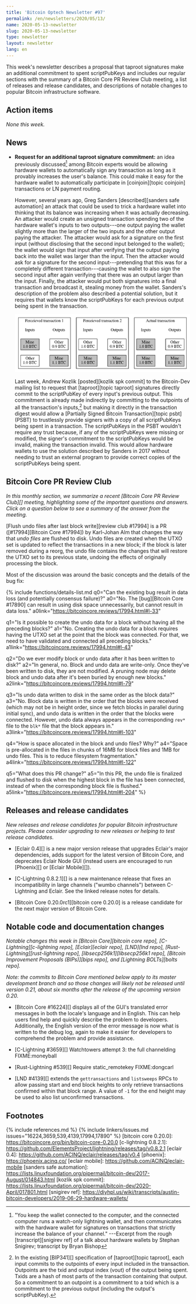```yaml
---
title: 'Bitcoin Optech Newsletter #97'
permalink: /en/newsletters/2020/05/13/
name: 2020-05-13-newsletter
slug: 2020-05-13-newsletter
type: newsletter
layout: newsletter
lang: en
---
```

This week's newsletter describes a proposal that taproot signatures make
an additional commitment to spent scriptPubKeys and includes our regular
sections with the summary of a Bitcoin Core PR Review Club meeting, a
list of releases and release candidates, and descriptions of notable
changes to popular Bitcoin infrastructure software.

## Action items

*None this week.*

## News

- **Request for an additional taproot signature commitment:** an idea
  previously discussed[^increase-quote] among Bitcoin experts would be allowing
  hardware wallets to automatically sign any transaction as long as it
  provably increases the user's balance.  This could make it easy for
  the hardware wallet to automatically participate in [coinjoin][topic
  coinjoin] transactions or LN payment routing.

    However, several years ago, Greg Sanders [described][sanders safe
    automation] an attack that could be used to trick a hardware wallet
    into thinking that its balance was increasing when it was actually
    decreasing.  An attacker would create an unsigned transaction
    spending two of the hardware wallet's inputs to two outputs---one
    output paying the wallet slightly more than the larger of the
    two inputs and the other output paying the attacker.  The attacker
    would ask for a signature on the first input (without disclosing that the
    second input belonged to the wallet); the wallet would sign that
    input after verifying that the output paying back into the wallet
    was larger than the input.  Then the attacker would ask for a
    signature for the second input---pretending that this was for a
    completely different transaction---causing the wallet to also sign
    the second input after again verifying that there was an output
    larger than the input.  Finally, the attacker would put both signatures
    into a final transaction and broadcast it, stealing money from the
    wallet.  Sanders's description of the problem also described a
    potential solution, but it requires that wallets know the
    scriptPubKeys for each previous output being spent in the
    transaction.

    ![Illustration of using a fake coinjoin to trick a hardware wallet into losing funds](/img/posts/2020-05-fake-coinjoin-trick-hardware-wallet.dot.png)

    Last week, Andrew Kozlik [posted][kozlik spk commit] to the
    Bitcoin-Dev mailing list to request that [taproot][topic taproot]
    signatures directly commit to the scriptPubKey of every input's
    previous output.  This commitment is already made indirectly by
    committing to the outpoints of all the transaction's
    inputs,[^outpoint-txid-spk] but making it directly in the
    transaction digest would allow a [Partially Signed Bitcoin
    Transaction][topic psbt] (PSBT) to trustlessly provide signers with
    a copy of all scriptPubKeys being spent in a transaction.  The scriptPubKeys in the PSBT
    wouldn't require any trust because, if any of the scriptPubKeys were missing
    or modified, the signer's commitment to the scriptPubKeys would be
    invalid, making the transaction invalid.  This would allow hardware
    wallets to use the solution described by Sanders in 2017 without
    needing to trust an external program to provide correct copies of
    the scriptPubKeys being spent.

## Bitcoin Core PR Review Club

_In this monthly section, we summarize a recent [Bitcoin Core PR Review Club][]
meeting, highlighting some of the important questions and answers.  Click on a
question below to see a summary of the answer from the meeting._

[Flush undo files after last block write][review club #17994] is a PR
([#17994][Bitcoin Core #17994]) by Karl-Johan Alm that changes the way
that _undo files_ are flushed to disk. Undo files are created when the
UTXO set is updated to reflect the transactions in a new block; if the
block is later removed during a reorg, the undo file contains the
changes that will restore the UTXO set to its previous state, undoing
the effects of originally processing the block.

Most of the discussion was around the basic concepts and the details of
the bug fix:

{% include functions/details-list.md
  q0="Can the existing bug result in data loss (and potentially consensus
      failure)?"
  a0="No. The [bug][Bitcoin Core #17890] can result in using disk space unnecessarily, but cannot
      result in data loss."
  a0link="https://bitcoincore.reviews/17994.html#l-33"

  q1="Is it possible to create the undo data for a block without having all the
      preceding blocks?"
  a1="No. Creating the undo data for a block requires having the UTXO set at
      the point that the block was connected. For that, we need to have
      validated and connected all preceding blocks."
  a1link="https://bitcoincore.reviews/17994.html#l-43"

  q2="Do we ever modify block or undo data after it has been written to disk?"
  a2="In general, no. Block and undo data are write-only. Once they've been
      written to disk, they are not modified. A pruning node may delete block
      and undo data after it's been buried by enough new blocks."
  a2link="https://bitcoincore.reviews/17994.html#l-79"

  q3="Is undo data written to disk in the same order as the block data?"
  a3="No. Block data is written in the order that the blocks were received
      (which may not be in height order, since we fetch blocks in parallel
      during initial sync), and undo data is written in the order that the blocks
      were connected. However, undo data always appears in the corresponding
      `rev*` file to the `blk*` file that the block appears in."
  a3link="https://bitcoincore.reviews/17994.html#l-103"

  q4="How is space allocated in the block and undo files? Why?"
  a4="Space is pre-allocated in the files in chunks of 16MB for block files
      and 1MB for undo files. This is to reduce filesystem fragmentation."
  a4link="https://bitcoincore.reviews/17994.html#l-122"

  q5="What does this PR change?"
  a5="In this PR, the undo file is finalized and flushed to disk when
      the highest block in the file has been connected, instead of when
      the corresponding block file is flushed."
  a5link="https://bitcoincore.reviews/17994.html#l-204"
%}

## Releases and release candidates

*New releases and release candidates for popular Bitcoin infrastructure
projects.  Please consider upgrading to new releases or helping to test
release candidates.*

- [Eclair 0.4][] is a new major version release that upgrades Eclair's
  major dependencies, adds support for the latest version of Bitcoin
  Core, and deprecates Eclair Node GUI (instead users are encouraged to
  run [Phoenix][] or [Eclair Mobile][]).

- [C-Lightning 0.8.2.1][] is a new maintenance release that fixes an
  incompatibility in large channels ("wumbo channels") between
  C-Lightning and Eclair.  See the linked release notes for details.

- [Bitcoin Core 0.20.0rc1][bitcoin core 0.20.0] is a release candidate
  for the next major version of Bitcoin Core.

## Notable code and documentation changes

*Notable changes this week in [Bitcoin Core][bitcoin core repo],
[C-Lightning][c-lightning repo], [Eclair][eclair repo], [LND][lnd repo],
[Rust-Lightning][rust-lightning repo], [libsecp256k1][libsecp256k1 repo],
[Bitcoin Improvement Proposals (BIPs)][bips repo], and [Lightning
BOLTs][bolts repo].*

*Note: the commits to Bitcoin Core mentioned below apply to its master
development branch and so those changes will likely not be released
until version 0.21, about six months after the release of the upcoming
version 0.20.*

- [Bitcoin Core #16224][] displays all of the GUI's translated error
  messages in both the locale's language and in English.  This can help
  users find help and quickly describe the problem to developers.
  Additionally, the English version of the error message is now what
  is written to the debug log, again to make it easier for developers
  to comprehend the problem and provide assistance.

- [C-Lightning #3659][] Watchtowers attempt 3: the full channelding FIXME:moneyball

- [Rust-Lightning #539][] Require static_remotekey FIXME:dongcarl

- [LND #4139][] extends the `gettransactions` and `listsweeps` RPCs to
  allow passing start and end block heights to only retrieve
  transactions confirmed within that block range.  A value of `-1` for
  the end height may be used to also list unconfirmed transactions.

## Footnotes

[^increase-quote]:
    "You keep the wallet connected to the computer, and the connected
    computer runs a watch-only lightning wallet, and then communicates
    with the hardware wallet for signatures on transactions that
    strictly increase the balance of your channel." ---Excerpt from the
    rough [transcript][snigirev ref] of a talk about hardware wallets by
    Stephan Snigirev; transcript by Bryan Bishop

[^outpoint-txid-spk]:
    In the existing [BIP341][] specification of [taproot][topic
    taproot], each input commits to the outpoints of every input
    included in the transaction.  Outpoints are the txid
    and output index (vout) of the output being spent.  Txids are a hash
    of most parts of the transaction containing that output.  So a
    commitment to an outpoint is a commitment to a txid which is a
    commitment to the previous output (including the output's
    scriptPubKey).

{% include references.md %}
{% include linkers/issues.md issues="16224,3659,539,4139,17994,17890" %}
[bitcoin core 0.20.0]: https://bitcoincore.org/bin/bitcoin-core-0.20.0
[c-lightning 0.8.2.1]: https://github.com/ElementsProject/lightning/releases/tag/v0.8.2.1
[eclair 0.4]: https://github.com/ACINQ/eclair/releases/tag/v0.4
[phoenix]: https://phoenix.acinq.co/
[eclair mobile]: https://github.com/ACINQ/eclair-mobile
[sanders safe automation]: https://lists.linuxfoundation.org/pipermail/bitcoin-dev/2017-August/014843.html
[kozlik spk commit]: https://lists.linuxfoundation.org/pipermail/bitcoin-dev/2020-April/017801.html
[snigirev ref]: https://diyhpl.us/wiki/transcripts/austin-bitcoin-developers/2019-06-29-hardware-wallets/
